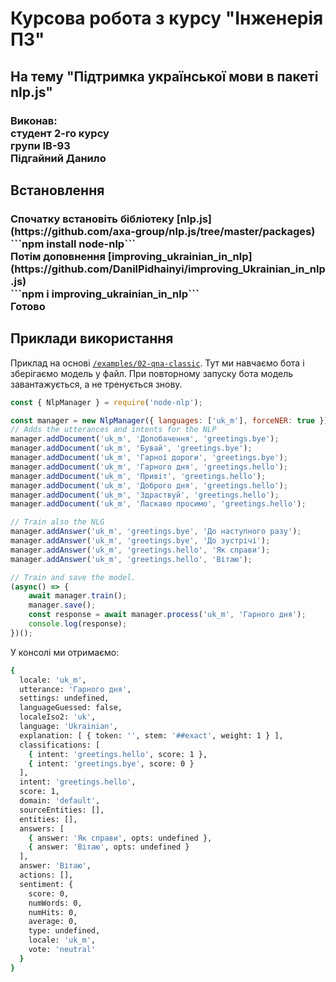 # Курсова робота з курсу "Інженерія ПЗ"

<h2>На тему "Підтримка української мови в пакеті nlp.js"</h2>

<h3> 
    Виконав:<br>
    студент 2-го курсу<br>
    групи ІВ-93<br>
    Підгайний Данило
</h3>

<h2>Встановлення</h2>

<h3>
	Спочатку встановіть бібліотеку [nlp.js](https://github.com/axa-group/nlp.js/tree/master/packages) <br>
		```npm install node-nlp``` <br>
	Потім доповнення [improving_ukrainian_in_nlp](https://github.com/DanilPidhainyi/improving_Ukrainian_in_nlp.js) <br>
		```npm i improving_ukrainian_in_nlp``` <br>
	Готово
</h3>

## Приклади використання

Приклад на основі [`/examples/02-qna-classic`](https://github.com/axa-group/nlp.js/tree/master/examples/02-qna-classic).
Тут ми навчаємо бота і зберігаємо модель у файл. При повторному запуску бота модель завантажується, а не тренується знову.


```javascript
const { NlpManager } = require('node-nlp');

const manager = new NlpManager({ languages: ['uk_m'], forceNER: true });
// Adds the utterances and intents for the NLP
manager.addDocument('uk_m', 'Допобачення', 'greetings.bye');
manager.addDocument('uk_m', 'Бувай', 'greetings.bye');
manager.addDocument('uk_m', 'Гарної дороги', 'greetings.bye');
manager.addDocument('uk_m', 'Гарного дня', 'greetings.hello');
manager.addDocument('uk_m', 'Привіт', 'greetings.hello');
manager.addDocument('uk_m', 'Доброго дня', 'greetings.hello');
manager.addDocument('uk_m', 'Здраствуй', 'greetings.hello');
manager.addDocument('uk_m', 'Ласкаво просимо', 'greetings.hello');

// Train also the NLG
manager.addAnswer('uk_m', 'greetings.bye', 'До наступного разу');
manager.addAnswer('uk_m', 'greetings.bye', 'До зустрічі');
manager.addAnswer('uk_m', 'greetings.hello', 'Як справи');
manager.addAnswer('uk_m', 'greetings.hello', 'Вітаю');

// Train and save the model.
(async() => {
    await manager.train();
    manager.save();
    const response = await manager.process('uk_m', 'Гарного дня');
    console.log(response);
})();
```

У консолі ми отримаємо:

```bash
{
  locale: 'uk_m',
  utterance: 'Гарного дня',
  settings: undefined,
  languageGuessed: false,
  localeIso2: 'uk',
  language: 'Ukrainian',
  explanation: [ { token: '', stem: '##exact', weight: 1 } ],
  classifications: [
    { intent: 'greetings.hello', score: 1 },
    { intent: 'greetings.bye', score: 0 }
  ],
  intent: 'greetings.hello',
  score: 1,
  domain: 'default',
  sourceEntities: [],
  entities: [],
  answers: [
    { answer: 'Як справи', opts: undefined },
    { answer: 'Вітаю', opts: undefined }
  ],
  answer: 'Вітаю',
  actions: [],
  sentiment: {
    score: 0,
    numWords: 0,
    numHits: 0,
    average: 0,
    type: undefined,
    locale: 'uk_m',
    vote: 'neutral'
  }
}
```